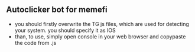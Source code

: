 ## Autoclicker bot for memefi
- you should firstly overwrite the TG js files, which are used for detecting your system. you should specify it as IOS
- than, to use, simply open console in your web browser and copypaste the code from .js
